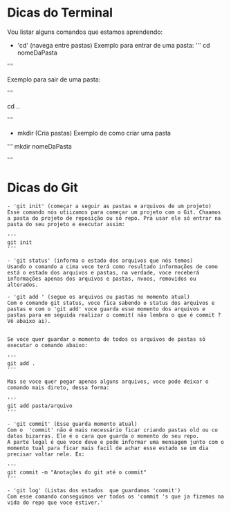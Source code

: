 # Dicas do Terminal

 Vou listar alguns comandos que estamos aprendendo:

 -  'cd' (navega entre pastas)
Exemplo para entrar de uma pasta:
'''
 cd nomeDaPasta

'''

Exemplo para sair de uma pasta:

'''

cd ..

'''

- mkdir (Cria pastas)
    Exemplo de como criar uma pasta

'''
mkdir nomeDaPasta

'''


# Dicas do Git
    - 'git init' (começar a seguir as pastas e arquivos de um projeto)
    Esse comando nós utiizamos para começar um projeto com o Git. Chaamos a pasta do projeto de reposição ou só repo. Pra usar ele só entrar na pasta do seu projeto e executar assim:

    '''
    git init 
    '''

    - 'git status' (informa o estado dos arquivos que nós temos)
    Usando o comando a cima voce terá como resultado informações de como está o estado dos arquivos e pastas, na verdade, voce receberá informações apenas dos arquivos e pastas, nvoos, removidos ou alterados.

    - 'git add ' (segue os arquivos ou pastas no momento atual)
    Com o comando git status, voce fica sabendo o status dos arquivos e pastas e com o 'git add' voce guarda esse momento dos arquivos e pastas para em seguida realizar o commit( não lembra o que é commit ? Vê abaixo ai).


    Se voce quer guardar o momento de todos os arquivos de pastas só executar o comando abaixo:

    '''
    git add .
    '''

    Mas se voce quer pegar apenas alguns arquivos, voce pode deixar o comando mais direto, dessa forma:

    '''
    git add pasta/arquivo
    '''

    - 'git commit' (Esse guarda momento atual)
    Com o  'commit' não é mais necessário ficar criando pastas old ou co datas bizarras. Ele é o cara que guarda o momento do seu repo.
    A parte legal é que voce deve e pode informar uma mensagem junto com o momento tual para ficar mais facil de achar esse estado se um dia precisar voltar nele. Ex:

    '''
    git commit -m "Anotações do git até o commit" 
    '''

    - 'git log' (Listas dos estados  que guardamos 'commit')
    Com esse comando conseguimos ver todos os 'commit 's que ja fizemos na vida do repo que voce estiver.'